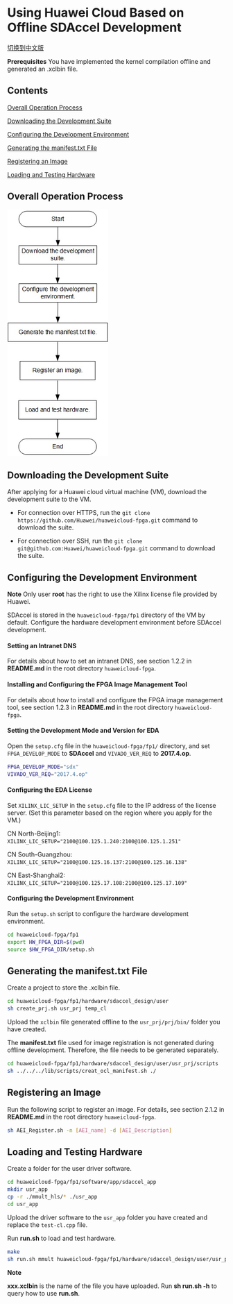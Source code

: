 ﻿Using Huawei Cloud Based on Offline SDAccel Development
=======================

[切换到中文版](./SDAccel-based_offline_development_online_use_process_guidance_cn.md)

**Prerequisites** 
You have implemented the kernel compilation offline and generated an .xclbin file.

Contents
-------------------------

[Overall Operation Process](#sec-1)

[Downloading the Development Suite](#sec-2)

[Configuring the Development Environment](#sec-3)

[Generating the manifest.txt File](#sec-4)

[Registering an Image](#sec-5)

[Loading and Testing Hardware](#sec-6)

<a id="sec-1" name="sec-1"></a>
Overall Operation Process
------------

![](media/SDAccel_xclbin_en.jpg)

<a id="sec-2" name="sec-2"></a>
Downloading the Development Suite
------------

After applying for a Huawei cloud virtual machine (VM), download the development suite to the VM.

+ For connection over HTTPS, run the `git clone https://github.com/Huawei/huaweicloud-fpga.git` command to download the suite.

+ For connection over SSH, run the `git clone git@github.com:Huawei/huaweicloud-fpga.git` command to download the suite.

<a id="sec-3" name="sec-3"></a>
Configuring the Development Environment
------------

**Note**
Only user **root** has the right to use the Xilinx license file provided by Huawei.

SDAccel is stored in the `huaweicloud-fpga/fp1` directory of the VM by default. Configure the hardware development environment before SDAccel development.

#### Setting an Intranet DNS

For details about how to set an intranet DNS, see section 1.2.2 in **README.md** in the root directory `huaweicloud-fpga`.

#### Installing and Configuring the FPGA Image Management Tool

For details about how to install and configure the FPGA image management tool, see section 1.2.3 in **README.md** in the root directory `huaweicloud-fpga`.

#### Setting the Development Mode and Version for EDA

Open the `setup.cfg` file in the `huaweicloud-fpga/fp1/` directory, and set `FPGA_DEVELOP_MODE` to **SDAccel** and `VIVADO_VER_REQ` to **2017.4.op**.

```bash
FPGA_DEVELOP_MODE="sdx"
VIVADO_VER_REQ="2017.4.op"
```

#### Configuring the EDA License

Set `XILINX_LIC_SETUP` in the `setup.cfg` file to the IP address of the license server. (Set this parameter based on the region where you apply for the VM.)

CN North-Beijing1:
`XILINX_LIC_SETUP="2100@100.125.1.240:2100@100.125.1.251"`

CN South-Guangzhou:
`XILINX_LIC_SETUP="2100@100.125.16.137:2100@100.125.16.138"`

CN East-Shanghai2:
`XILINX_LIC_SETUP="2100@100.125.17.108:2100@100.125.17.109"`

#### Configuring the Development Environment

Run the `setup.sh` script to configure the hardware development environment.

```bash
cd huaweicloud-fpga/fp1 
export HW_FPGA_DIR=$(pwd)
source $HW_FPGA_DIR/setup.sh
```

<a id="sec-4" name="sec-4"></a>
Generating the manifest.txt File
------------

Create a project to store the .xclbin file.

```bash
cd huaweicloud-fpga/fp1/hardware/sdaccel_design/user
sh create_prj.sh usr_prj temp_cl
```

Upload the `xclbin` file generated offline to the `usr_prj/prj/bin/` folder you have created.

The **manifest.txt** file used for image registration is not generated during offline development. Therefore, the file needs to be generated separately.

```bash
cd huaweicloud-fpga/fp1/hardware/sdaccel_design/user/usr_prj/scripts
sh ../../../lib/scripts/creat_ocl_manifest.sh ./
```

<a id="sec-5" name="sec-5"></a>
Registering an Image
------------

Run the following script to register an image. For details, see section 2.1.2 in **README.md** in the root directory `huaweicloud-fpga`.

```bash
sh AEI_Register.sh -n [AEI_name] -d [AEI_Description]
```

<a id="sec-6" name="sec-6"></a>
Loading and Testing Hardware
------------

Create a folder for the user driver software.

```bash
cd huaweicloud-fpga/fp1/software/app/sdaccel_app
mkdir usr_app
cp -r ./mmult_hls/* ./usr_app
cd usr_app
```

Upload the driver software to the `usr_app` folder you have created and replace the `test-cl.cpp` file.

Run **run.sh** to load and test hardware.

```bash
make
sh run.sh mmult huaweicloud-fpga/fp1/hardware/sdaccel_design/user/usr_prj/prj/bin/xxx.xclbin
```

**Note**

**xxx.xclbin** is the name of the file you have uploaded.
Run **sh run.sh -h** to query how to use **run.sh**.
